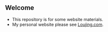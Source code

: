 Welcome
---------
* This repository is for some website materials.
* My personal website please see [Loujing.com](http://www.loujing.com "Loujing.com").



